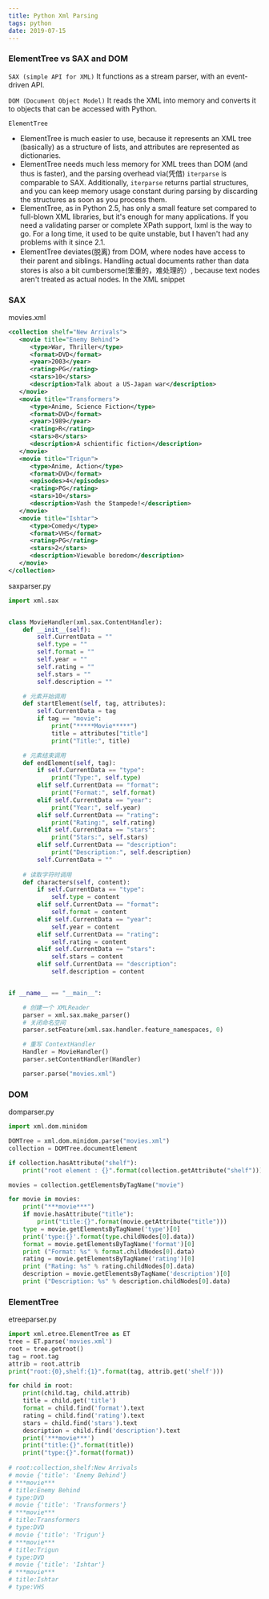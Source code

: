 ```yaml
---
title: Python Xml Parsing
tags: python
date: 2019-07-15
---
```


### ElementTree vs SAX and DOM

`SAX (simple API for XML)` It functions as a stream parser, with an event-driven API.

`DOM (Document Object Model)` It reads the XML into memory and converts it to objects that can be accessed with Python.

`ElementTree`

* ElementTree is much easier to use, because it represents an XML tree (basically) as a structure of lists, and attributes are represented as dictionaries. 
* ElementTree needs much less memory for XML trees than DOM (and thus is faster), and the parsing overhead via(凭借) `iterparse` is comparable to SAX. Additionally, `iterparse` returns partial structures, and you can keep memory usage constant during parsing by discarding the structures as soon as you process them.
* ElementTree, as in Python 2.5, has only a small feature set compared to full-blown XML libraries, but it's enough for many applications. If you need a validating parser or complete XPath support, lxml is the way to go. For a long time, it used to be quite unstable, but I haven't had any problems with it since 2.1.
* ElementTree deviates(脱离) from DOM, where nodes have access to their parent and siblings. Handling actual documents rather than data stores is also a bit cumbersome(笨重的，难处理的）, because text nodes aren't treated as actual nodes. In the XML snippet

### SAX

movies.xml

```xml
<collection shelf="New Arrivals">
   <movie title="Enemy Behind">
      <type>War, Thriller</type>
      <format>DVD</format>
      <year>2003</year>
      <rating>PG</rating>
      <stars>10</stars>
      <description>Talk about a US-Japan war</description>
   </movie>
   <movie title="Transformers">
      <type>Anime, Science Fiction</type>
      <format>DVD</format>
      <year>1989</year>
      <rating>R</rating>
      <stars>8</stars>
      <description>A schientific fiction</description>
   </movie>
   <movie title="Trigun">
      <type>Anime, Action</type>
      <format>DVD</format>
      <episodes>4</episodes>
      <rating>PG</rating>
      <stars>10</stars>
      <description>Vash the Stampede!</description>
   </movie>
   <movie title="Ishtar">
      <type>Comedy</type>
      <format>VHS</format>
      <rating>PG</rating>
      <stars>2</stars>
      <description>Viewable boredom</description>
   </movie>
</collection>
```

saxparser.py

```python
import xml.sax


class MovieHandler(xml.sax.ContentHandler):
    def __init__(self):
        self.CurrentData = ""
        self.type = ""
        self.format = ""
        self.year = ""
        self.rating = ""
        self.stars = ""
        self.description = ""

    # 元素开始调用
    def startElement(self, tag, attributes):
        self.CurrentData = tag
        if tag == "movie":
            print("*****Movie*****")
            title = attributes["title"]
            print("Title:", title)

    # 元素结束调用
    def endElement(self, tag):
        if self.CurrentData == "type":
            print("Type:", self.type)
        elif self.CurrentData == "format":
            print("Format:", self.format)
        elif self.CurrentData == "year":
            print("Year:", self.year)
        elif self.CurrentData == "rating":
            print("Rating:", self.rating)
        elif self.CurrentData == "stars":
            print("Stars:", self.stars)
        elif self.CurrentData == "description":
            print("Description:", self.description)
        self.CurrentData = ""
        
    # 读取字符时调用
    def characters(self, content):
        if self.CurrentData == "type":
            self.type = content
        elif self.CurrentData == "format":
            self.format = content
        elif self.CurrentData == "year":
            self.year = content
        elif self.CurrentData == "rating":
            self.rating = content
        elif self.CurrentData == "stars":
            self.stars = content
        elif self.CurrentData == "description":
            self.description = content


if __name__ == "__main__":

    # 创建一个 XMLReader
    parser = xml.sax.make_parser()
    # 关闭命名空间
    parser.setFeature(xml.sax.handler.feature_namespaces, 0)

    # 重写 ContextHandler
    Handler = MovieHandler()
    parser.setContentHandler(Handler)

    parser.parse("movies.xml")

```

### DOM

domparser.py

```python
import xml.dom.minidom

DOMTree = xml.dom.minidom.parse("movies.xml")
collection = DOMTree.documentElement

if collection.hasAttribute("shelf"):
    print("root element : {}".format(collection.getAttribute("shelf")))

movies = collection.getElementsByTagName("movie")

for movie in movies:
    print("***movie***")
    if movie.hasAttribute("title"):
        print("title:{}".format(movie.getAttribute("title")))
    type = movie.getElementsByTagName('type')[0]
    print('type:{}'.format(type.childNodes[0].data))
    format = movie.getElementsByTagName('format')[0]
    print ("Format: %s" % format.childNodes[0].data)
    rating = movie.getElementsByTagName('rating')[0]
    print ("Rating: %s" % rating.childNodes[0].data)
    description = movie.getElementsByTagName('description')[0]
    print ("Description: %s" % description.childNodes[0].data)
```

### ElementTree

etreeparser.py

```python
import xml.etree.ElementTree as ET
tree = ET.parse('movies.xml')
root = tree.getroot()
tag = root.tag
attrib = root.attrib
print("root:{0},shelf:{1}".format(tag, attrib.get('shelf')))

for child in root:
    print(child.tag, child.attrib)
    title = child.get('title')
    format = child.find('format').text
    rating = child.find('rating').text
    stars = child.find('stars').text
    description = child.find('description').text
    print('***movie***')
    print("title:{}".format(title))
    print("type:{}".format(format))
    
# root:collection,shelf:New Arrivals
# movie {'title': 'Enemy Behind'}
# ***movie***
# title:Enemy Behind
# type:DVD
# movie {'title': 'Transformers'}
# ***movie***
# title:Transformers
# type:DVD
# movie {'title': 'Trigun'}
# ***movie***
# title:Trigun
# type:DVD
# movie {'title': 'Ishtar'}
# ***movie***
# title:Ishtar
# type:VHS

```

